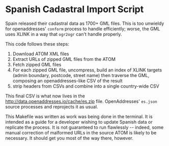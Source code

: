 # Spanish Cadastral Import Script

Spain released their cadastral data as 1700+ GML files. This is too unwieldy for openaddresses' `conform` process to handle efficiently; worse, the GML uses XLINK in a way that `ogr2ogr` can't handle properly.

This code follows these steps:
1. Download ATOM XML files
2. Extract URLs of zipped GML files from the ATOM
3. Fetch zipped GML files
4. For each zipped GML file, uncompress, build an index of XLINK targets (admin boundary, postcode, street name) then traverse the GML, composing an openaddresses-like CSV of the result
5. strip headers from CSVs and combine into a single country-wide CSV

This final CSV is what now lives in the http://data.openaddresses.io/cache/es.zip file. OpenAddresses' `es.json` source processes and reprojects it as usual.

This Makefile was written as work was being done in the terminal. It is intended as a guide for a developer wishing to update Spanish data or replicate the process. It is not guaranteed to run flawlessly -- indeed, some manual correction of malformed URLs in the source ATOM is likely to be necessary. It should get you most of the way there, however.
